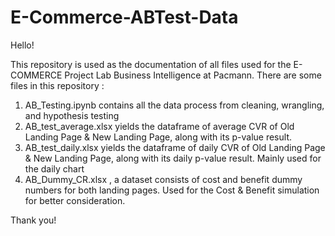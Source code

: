 # E-Commerce-ABTest-Data

Hello! 

This repository is used as the documentation of all files used for the E-COMMERCE Project Lab Business Intelligence at Pacmann. There are some files in this repository :
1. AB_Testing.ipynb contains all the data process from cleaning, wrangling, and hypothesis testing
2. AB_test_average.xlsx yields the dataframe of average CVR of Old Landing Page & New Landing Page, along with its p-value result.
3. AB_test_daily.xlsx yields the dataframe of daily CVR of Old Landing Page & New Landing Page, along with its daily p-value result. Mainly used for the daily chart
4. AB_Dummy_CR.xlsx , a dataset consists of cost and benefit dummy numbers for both landing pages. Used for the Cost & Benefit simulation for better consideration.

Thank you!
